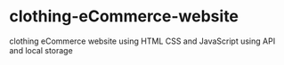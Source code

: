 # clothing-eCommerce-website
clothing eCommerce website using HTML CSS and JavaScript using API and local storage  
